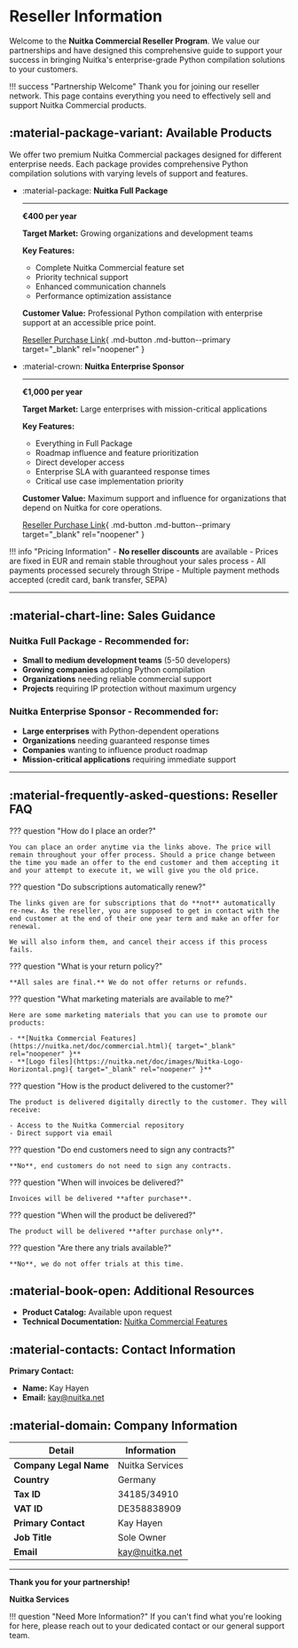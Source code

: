 # Reseller Information

Welcome to the **Nuitka Commercial Reseller Program**. We value our partnerships and have designed this comprehensive guide to support your success in bringing Nuitka's enterprise-grade Python compilation solutions to your customers.

!!! success "Partnership Welcome"
    Thank you for joining our reseller network. This page contains everything you need to effectively sell and support Nuitka Commercial products.

## :material-package-variant: Available Products

We offer two premium Nuitka Commercial packages designed for different enterprise needs. Each package provides comprehensive Python compilation solutions with varying levels of support and features.

<div class="grid cards" markdown>

-   :material-package: **Nuitka Full Package**

    ---

    **€400 per year**
    
    **Target Market:** Growing organizations and development teams
    
    **Key Features:**
    - Complete Nuitka Commercial feature set
    - Priority technical support
    - Enhanced communication channels
    - Performance optimization assistance
    
    **Customer Value:** Professional Python compilation with enterprise support at an accessible price point.
    
    [Reseller Purchase Link](https://buy.stripe.com/5kAeXC1rM0bO6nCeV4){ .md-button .md-button--primary target="_blank" rel="noopener" }

-   :material-crown: **Nuitka Enterprise Sponsor**

    ---

    **€1,000 per year**
    
    **Target Market:** Large enterprises with mission-critical applications
    
    **Key Features:**
    - Everything in Full Package
    - Roadmap influence and feature prioritization
    - Direct developer access
    - Enterprise SLA with guaranteed response times
    - Critical use case implementation priority
    
    **Customer Value:** Maximum support and influence for organizations that depend on Nuitka for core operations.
    
    [Reseller Purchase Link](https://buy.stripe.com/aEU16M2vQ6AcdQ46oz){ .md-button .md-button--primary target="_blank" rel="noopener" }

</div>

!!! info "Pricing Information"
    - **No reseller discounts** are available
    - Prices are fixed in EUR and remain stable throughout your sales process
    - All payments processed securely through Stripe
    - Multiple payment methods accepted (credit card, bank transfer, SEPA)

---

## :material-chart-line: Sales Guidance

### **Nuitka Full Package** - Recommended for:
- **Small to medium development teams** (5-50 developers)
- **Growing companies** adopting Python compilation
- **Organizations** needing reliable commercial support
- **Projects** requiring IP protection without maximum urgency

### **Nuitka Enterprise Sponsor** - Recommended for:
- **Large enterprises** with Python-dependent operations
- **Organizations** needing guaranteed response times
- **Companies** wanting to influence product roadmap
- **Mission-critical applications** requiring immediate support

---

## :material-frequently-asked-questions: Reseller FAQ

??? question "How do I place an order?"
    
    You can place an order anytime via the links above. The price will remain throughout your offer process. Should a price change between the time you made an offer to the end customer and them accepting it and your attempt to execute it, we will give you the old price.

??? question "Do subscriptions automatically renew?"
    
    The links given are for subscriptions that do **not** automatically re-new. As the reseller, you are supposed to get in contact with the end customer at the end of their one year term and make an offer for renewal.
    
    We will also inform them, and cancel their access if this process fails.

??? question "What is your return policy?"
    
    **All sales are final.** We do not offer returns or refunds.

??? question "What marketing materials are available to me?"
    
    Here are some marketing materials that you can use to promote our products:
    
    - **[Nuitka Commercial Features](https://nuitka.net/doc/commercial.html){ target="_blank" rel="noopener" }**
    - **[Logo files](https://nuitka.net/doc/images/Nuitka-Logo-Horizontal.png){ target="_blank" rel="noopener" }**

??? question "How is the product delivered to the customer?"
    
    The product is delivered digitally directly to the customer. They will receive:
    
    - Access to the Nuitka Commercial repository
    - Direct support via email

??? question "Do end customers need to sign any contracts?"
    
    **No**, end customers do not need to sign any contracts.

??? question "When will invoices be delivered?"
    
    Invoices will be delivered **after purchase**.

??? question "When will the product be delivered?"
    
    The product will be delivered **after purchase only**.

??? question "Are there any trials available?"
    
    **No**, we do not offer trials at this time.

## :material-book-open: Additional Resources

- **Product Catalog:** Available upon request
- **Technical Documentation:** [Nuitka Commercial Features](../commercial.md)

## :material-contacts: Contact Information

**Primary Contact:**
- **Name:** Kay Hayen
- **Email:** kay@nuitka.net

## :material-domain: Company Information

| Detail | Information |
|--------|-------------|
| **Company Legal Name** | Nuitka Services |
| **Country** | Germany |
| **Tax ID** | 34185/34910 |
| **VAT ID** | DE358838909 |
| **Primary Contact** | Kay Hayen |
| **Job Title** | Sole Owner |
| **Email** | kay@nuitka.net |

---

**Thank you for your partnership!**

**Nuitka Services**

!!! question "Need More Information?"
    If you can't find what you're looking for here, please reach out to your dedicated contact or our general support team.
